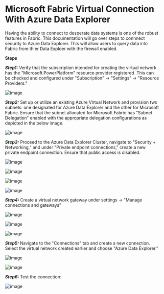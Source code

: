 # Microsoft Fabric Virtual Connection With Azure Data Explorer 
<link rel="icon" href="articles/fabric_16_color.svg" type="image/x-icon" >

Having the ability to connect to desperate data systems is one of the robust features in Fabric. This documentation will go over steps to connnect security to Azure Data Explorer. 
This will allow users to query data into Fabric from thier Data Exploer with the firewall enabled. 

**Steps**

***Step1:*** 
Verify that the subscription intended for creating the virtual network has the "Microsoft.PowerPlatform" resource provider registered. This can be checked and configured under "Subscription" -> "Settings" -> "Resource Providers."

![image](https://github.com/user-attachments/assets/806fd558-ddde-48e4-8bfc-68ad80b7f604)

***Step2:*** 
Set up or utilize an existing Azure Virtual Network and provision two subnets: one designated for Azure Data Explorer and the other for Microsoft Fabric. 
Ensure that the subnet allocated for Microsoft Fabric has "Subnet Delegation" enabled with the appropriate delegation configurations as depicted in the below image.

![image](https://github.com/user-attachments/assets/3f46cfa5-6187-422a-b23f-d91eafc99f61)


***Step3:*** 
Proceed to the Azure Data Explorer Cluster, navigate to "Security + Networking," and under "Private endpoint connections," create a new private endpoint connection.
Ensure that public access is disabled.

![image](https://github.com/user-attachments/assets/41c50a40-e7f8-4220-adcf-4bef040b32cf)


![image](https://github.com/user-attachments/assets/03c89793-9a2e-4ea3-9e5b-bd6701466a6f)


![image](https://github.com/user-attachments/assets/80fc48cb-6db6-4ef5-ae82-12a4f210adb6)


![image](https://github.com/user-attachments/assets/9bf666c9-7f5d-49b8-a7d8-c9a543d55b6a)



***Step4:*** 
Create a virtual network gateway under settings -> "Manage connections and gateways"


![image](https://github.com/user-attachments/assets/34beca38-50fe-4675-83ed-b2c9f81f9f88)

![image](https://github.com/user-attachments/assets/ca729a23-be6f-4fb4-afc0-d4c9c951dec9)

![image](https://github.com/user-attachments/assets/89873376-32a2-4f43-bb12-e4b868ab9be8)

***Step5:*** 
Navigate to the "Connections" tab and create a new connection. Select the virtual network created earlier and choose "Azure Data Explorer."

![image](https://github.com/user-attachments/assets/81990621-91ad-48ce-aa7c-6510271144fc)


![image](https://github.com/user-attachments/assets/07adc879-c119-4f72-9727-d5bf07c9a5f6)

***Step6:*** 
Test the connection: 

![image](https://github.com/user-attachments/assets/dcc460f0-ecb7-4718-a453-cc7108a2c11e)







